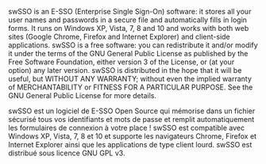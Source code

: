 swSSO is an E-SSO (Enterprise Single Sign-On) software: it stores all your user names and passwords in a secure file and automatically fills in login forms.
It runs on Windows XP, Vista, 7, 8 and 10 and works with both web sites (Google Chrome, Firefox and Internet Explorer) and client-side applications.
swSSO is a free software: you can redistribute it and/or modify it under the terms of the GNU General Public License as published by the Free Software Foundation, either version 3 of the License, or (at your option) any later version. swSSO is distributed in the hope that it will be useful, but WITHOUT ANY WARRANTY; without even the implied warranty of MERCHANTABILITY or FITNESS FOR A PARTICULAR PURPOSE.  See the GNU General Public License for more details.

swSSO est un logiciel de E-SSO Open Source qui mémorise dans un fichier sécurisé tous vos identifiants et mots de passe et remplit automatiquement les formulaires de connexion à votre place !
swSSO est compatible avec Windows XP, Vista, 7, 8 et 10 et supporte les navigateurs Chrome, Firefox et Internet Explorer ainsi que les applications de type client lourd.
swSSO est distribué sous licence GNU GPL v3.